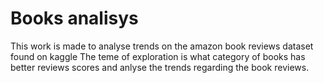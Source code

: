 # Books analisys
This work is made to analyse trends on the amazon book reviews dataset found on kaggle 
The teme of exploration is what category of books has better reviews scores and anlyse the trends regarding the book reviews.
